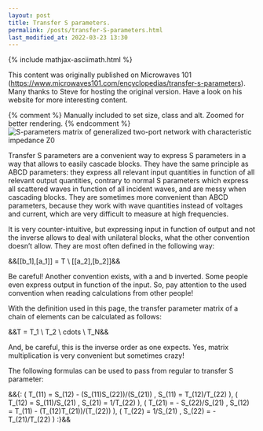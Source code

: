 ```yaml
---
layout: post
title: Transfer S parameters.
permalink: /posts/transfer-S-parameters.html
last_modified_at: 2022-03-23 13:30
---
```

{% include mathjax-asciimath.html %}

<p class="begin-note">This content was originally published on Microwaves 101 (<a href="https://www.microwaves101.com/encyclopedias/transfer-s-parameters">https://www.microwaves101.com/encyclopedias/transfer-s-parameters</a>). Many thanks to Steve for hosting the original version. Have a look on his website for more interesting content.</p>

{% comment %}
Manually included to set size, class and alt. Zoomed for better rendering.
{% endcomment %}
<img class="schematic" src="{{ '/posts/transfer-S-parameters/S-parameters.svg' | relative_url }}" alt="S-parameters matrix of generalized two-port network with characteristic impedance Z0" style="min-width:50%;">

Transfer S parameters are a convenient way to express S parameters in a way that allows to easily cascade blocks. They have the same principle as ABCD parameters: they express all relevant input quantities in function of all relevant output quantities, contrary to normal S parameters which express all scattered waves in function of all incident waves, and are messy when cascading blocks. They are sometimes more convenient than ABCD parameters, because they work with wave quantities instead of voltages and current, which are very difficult to measure at high frequencies.

It is very counter-intuitive, but expressing input in function of output and not the inverse allows to deal with unilateral blocks, what the other convention doesn’t allow. They are most often defined in the following way:

&&[[b_1],[a_1]] = T \ [[a_2],[b_2]]&&

Be careful! Another convention exists, with a and b inverted. Some people even express output in function of the input. So, pay attention  to the used convention when reading calculations from other people!

With the definition used in this page, the transfer parameter matrix of a chain of elements can be calculated as follows:

&&T = T_1 \ T_2 \ cdots \ T_N&&

And, be careful, this is the inverse order as one expects. Yes, matrix multiplication is very convenient but sometimes crazy!

The following formulas can be used to pass from regular to transfer S parameter:

&&{: (  T_(11) = S_(12) - (S_(11)S_(22))/(S_(21))  ,  S_(11) = T_(12)/T_(22)                     ),
     (  T_(12) = S_(11)/S_(21)                     ,  S_(21) = 1/T_(22)                          ),
     (  T_(21) = - S_(22)/S_(21)                   ,  S_(12) = T_(11) - (T_(12)T_(21))/(T_(22))  ),
     (  T_(22) = 1/S_(21)                          ,  S_(22) = - T_(21)/T_(22)                   ) :}&&
